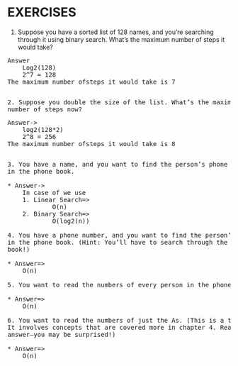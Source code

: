 # EXERCISES
1. Suppose you have a sorted list of 128 names, and you’re searching
through it using binary search. What’s the maximum number of
steps it would take?

<pre>
Answer
	Log2(128)
	2^7 = 128	
The maximum number ofsteps it would take is 7
<pre>

2. Suppose you double the size of the list. What’s the maximum
number of steps now?
<pre>
Answer->
	log2(128*2)
	2^8 = 256
The maximum number ofsteps it would take is 8
<pre>

3. You have a name, and you want to find the person’s phone number
in the phone book. 

* Answer->
	In case of we use 
	1. Linear Search=>
			O(n)
	2. Binary Search=>    
			O(log2(n))

4. You have a phone number, and you want to find the person’s name
in the phone book. (Hint: You’ll have to search through the whole
book!)

* Answer=>
	O(n)
	
5. You want to read the numbers of every person in the phone book.

* Answer=>
	O(n)

6. You want to read the numbers of just the As. (This is a tricky one!
It involves concepts that are covered more in chapter 4. Read the
answer—you may be surprised!)

* Answer=>
	O(n)
